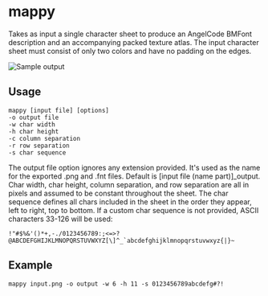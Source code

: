# mappy
Takes as input a single character sheet to produce an AngelCode BMFont description and an accompanying packed texture atlas. The input character sheet must consist of only two colors and have no padding on the edges.

![Sample output](https://my.mixtape.moe/dwdzjq.png)

## Usage
```
mappy [input file] [options]
-o output file
-w char width
-h char height
-c column separation
-r row separation
-s char sequence
```

The output file option ignores any extension provided. It's used as the name for the exported .png and .fnt files. Default is [input file (name part)]\_output. Char width, char height, column separation, and row separation are all in pixels and assumed to be constant throughout the sheet. The char sequence defines all chars included in the sheet in the order they appear, left to right, top to bottom. If a custom char sequence is not provided, ASCII characters 33-126 will be used:
```
!"#$%&'()*+,-./0123456789:;<=>?@ABCDEFGHIJKLMNOPQRSTUVWXYZ[\]^_`abcdefghijklmnopqrstuvwxyz{|}~
```

## Example
```
mappy input.png -o output -w 6 -h 11 -s 0123456789abcdefg#?!
```